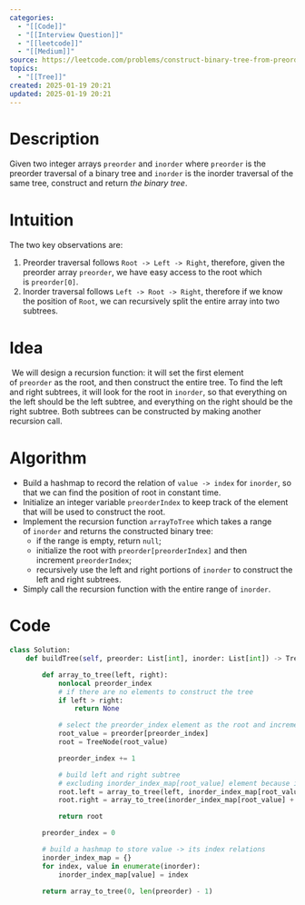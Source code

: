 ```yaml
---
categories:
  - "[[Code]]"
  - "[[Interview Question]]"
  - "[[leetcode]]"
  - "[[Medium]]"
source: https://leetcode.com/problems/construct-binary-tree-from-preorder-and-inorder-traversal
topics:
  - "[[Tree]]"
created: 2025-01-19 20:21
updated: 2025-01-19 20:21
---
```

# Description
Given two integer arrays `preorder` and `inorder` where `preorder` is the preorder traversal of a binary tree and `inorder` is the inorder traversal of the same tree, construct and return _the binary tree_.

# Intuition
The two key observations are:
1. Preorder traversal follows `Root -> Left -> Right`, therefore, given the preorder array `preorder`, we have easy access to the root which is `preorder[0]`.
2. Inorder traversal follows `Left -> Root -> Right`, therefore if we know the position of `Root`, we can recursively split the entire array into two subtrees.
# Idea
 We will design a recursion function: it will set the first element of `preorder` as the root, and then construct the entire tree. To find the left and right subtrees, it will look for the root in `inorder`, so that everything on the left should be the left subtree, and everything on the right should be the right subtree. Both subtrees can be constructed by making another recursion call.

# Algorithm
- Build a hashmap to record the relation of `value -> index` for `inorder`, so that we can find the position of root in constant time.
- Initialize an integer variable `preorderIndex` to keep track of the element that will be used to construct the root.
- Implement the recursion function `arrayToTree` which takes a range of `inorder` and returns the constructed binary tree:
    - if the range is empty, return `null`;
    - initialize the root with `preorder[preorderIndex]` and then increment `preorderIndex`;
    - recursively use the left and right portions of `inorder` to construct the left and right subtrees.
- Simply call the recursion function with the entire range of `inorder`.
# Code
```python
class Solution:
    def buildTree(self, preorder: List[int], inorder: List[int]) -> TreeNode:

        def array_to_tree(left, right):
            nonlocal preorder_index
            # if there are no elements to construct the tree
            if left > right:
                return None

            # select the preorder_index element as the root and increment it
            root_value = preorder[preorder_index]
            root = TreeNode(root_value)

            preorder_index += 1

            # build left and right subtree
            # excluding inorder_index_map[root_value] element because it's the root
            root.left = array_to_tree(left, inorder_index_map[root_value] - 1)
            root.right = array_to_tree(inorder_index_map[root_value] + 1, right)

            return root

        preorder_index = 0

        # build a hashmap to store value -> its index relations
        inorder_index_map = {}
        for index, value in enumerate(inorder):
            inorder_index_map[value] = index

        return array_to_tree(0, len(preorder) - 1)
```